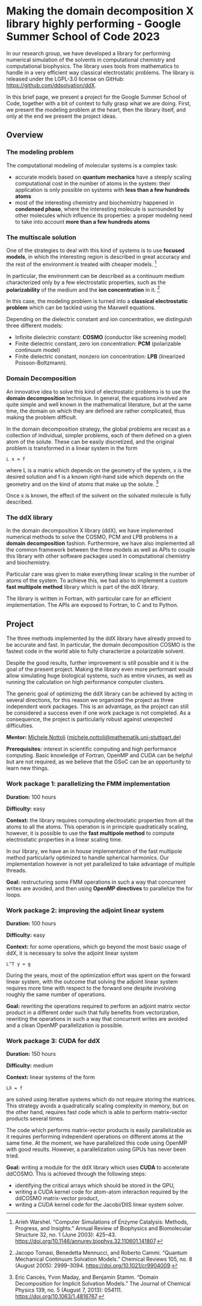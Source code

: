 # Making the domain decomposition X library highly performing - Google Summer School of Code 2023

In our research group, we have developed a library for performing
numerical simulation of the solvents in computational chemistry and
computational biophysics. The library uses tools from mathematics to
handle in a very efficient way classical electrostatic problems.
The library is released under the LGPL-3.0 license on GitHub:
https://github.com/ddsolvation/ddX.

In this brief page, we present a project for the Google Summer School
of Code, together with a bit of context to fully grasp what we are
doing. First, we present the modeling problem at the heart,
then the library itself, and only at the end we present the project
ideas.

## Overview

### The modeling problem

The computational modeling of molecular systems is a complex task:
  - accurate models based on **quantum mechanics** have a steeply
  scaling computational cost in the number of atoms in the system: their
  application is only possible on systems with **less than a few
  hundreds atoms**
  - most of the interesting chemistry and biochemistry happened in
  **condensed phase**, where the interesting molecule is surrounded by
  other molecules which influence its properties: a proper modeling
  need to take into account **more than a few hundreds atoms**

### The multiscale solution

One of the strategies to deal with this kind of systems is to use
**focused models**, in which the interesting region is described in great
accuracy and the rest of the environment is treated with cheaper
models. [^1]

In particular, the environment can be described as a continuum medium
characterized only by a few electrostatic properties, such as the
**polarizability** of the medium and the **ion concentration** in
it. [^2]

In this case, the modeling problem is turned into a **classical
electrostatic problem** which can be tackled using the Maxwell
equations.

Depending on the dielectric constant and ion concentration, we
distinguish three different models:
  - Infinite dielectric constant: **COSMO** (conductor like screening
  model)
  - Finite dielectric constant, zero ion concentration: **PCM**
  (polarizable continuum model)
  - Finite dielectric constant, nonzero ion concentration: **LPB**
  (linearized Poisson-Boltzmann).

### Domain Decomposition

An innovative idea to solve this kind of electrostatic problems is to
use the **domain decomposition** technique. In general, the equations
involved are quite simple and well known in the mathematical literature,
but at the same time, the domain on which they are defined are rather
complicated, thus making the problem difficult.

In the domain decomposition strategy, the global problems are recast as
a collection of individual, simpler problems, each of them defined on a
given atom of the solute. These can be easily discretized, and the
original problem is transformed in a linear system in the form

    L x = f

where L is a matrix which depends on the geometry of the system, x is
the desired solution and f is a known right-hand side which depends on
the geometry and on the kind of atoms that make up the solute. [^3]

Once x is known, the effect of the solvent on the solvated molecule is
fully described.

### The ddX library

In the domain decomposition X library (ddX), we have implemented
numerical methods to solve the COSMO, PCM and LPB problems in a
**domain decomposition** fashion. Furthermore, we have also implemented
all the common framework between the three models as well as APIs
to couple this library with other software packages used in
computational chemistry and biochemistry.

Particular care was given to make everything linear scaling in the
number of atoms of the system. To achieve this, we had also to
implement a custom **fast multipole method** library which is part
of the ddX library.

The library is written in Fortran, with particular care for an efficient
implementation. The APIs are exposed to Fortran, to C and to Python.

## Project

The three methods implemented by the ddX library have already proved
to be accurate and fast. In particular, the domain decomposition COSMO is
the fastest code in the world able to fully characterize a polarizable
solvent.

Despite the good results, further improvement is still possible and it
is the goal of the present project. Making the library even more
performant would allow simulating huge biological systems, such as
entire viruses, as well as running the calculation on high performance
computer clusters.

The generic goal of optimizing the ddX library can be achieved by acting
in several directions, for this reason we organized the project as three
independent work packages.
This is an advantage, as the project can still be considered a success
even if one work package is not completed. As a consequence, the project
is particularly robust against unexpected difficulties.

**Mentor:** [Michele Nottoli](https://github.com/mnottoli) (michele.nottoli@mathematik.uni-stuttgart.de)

**Prerequisites:** interest in scientific computing and high performance
computing. Basic knowledge of Fortran, OpenMP and CUDA can be helpful
but are not required, as we believe that the GSoC can be an opportunity
to learn new things.

### Work package 1: parallelizing the FMM implementation

**Duration:** 100 hours

**Difficulty:** easy

**Context:**
the library requires computing electrostatic properties from all the
atoms to all the atoms. This operation is in principle quadratically
scaling, however, it is possible to use the **fast multipole method**
to compute electrostatic properties in a linear scaling time.

In our library, we have an in house implementation of the fast multipole
method particularly optimized to handle spherical harmonics. Our
implementation however is not yet parallelized to take advantage of
multiple threads.

**Goal:** restructuring some FMM operations in such a way that
concurrent writes are avoided, and then using **OpenMP directives** to
parallelize the for loops.

### Work package 2: improving the adjoint linear system

**Duration:** 100 hours

**Difficulty:** easy

**Context:** for some operations, which go beyond the most basic usage
of ddX, it is necessary to solve the adjoint linear system

    L^T y = g

During the years, most of the optimization effort was spent on the
forward linear system, with the outcome that solving the adjoint
linear system requires more time with respect to the forward one despite
involving roughly the same number of operations.

**Goal:** rewriting the operations required to perform an adjoint matrix
vector product in a different order such that fully benefits from
vectorization, rewriting the operations in such a way that concurrent
writes are avoided and a clean OpenMP parallelization is possible.

### Work package 3: CUDA for ddX

**Duration:** 150 hours

**Difficulty:** medium

**Context:**
linear systems of the form

    LX = f

are solved using iterative systems which do not require storing the
matrices. This strategy avoids a quadratically scaling complexity in
memory, but on the other hand, requires fast code which is able to
perform matrix-vector products several times.

The code which performs matrix-vector products is easily parallelizable
as it requires performing independent operations on different atoms at
the same time. At the moment, we have parallelized this code using
OpenMP with good results. However, a parallelization using GPUs has
never been tried.

**Goal:** writing a module for the ddX library which uses **CUDA** to
accelerate ddCOSMO. This is achieved through the following steps:
  - identifying the critical arrays which should be stored in the GPU,
  - writing a CUDA kernel code for atom-atom interaction required by the
  ddCOSMO matrix-vector product,
  - writing a CUDA kernel code for the Jacobi/DIIS linear system solver.

[^1]: Arieh Warshel. “Computer Simulations of Enzyme Catalysis: Methods, Progress, and Insights.” Annual Review of Biophysics and Biomolecular Structure 32, no. 1 (June 2003): 425–43. https://doi.org/10.1146/annurev.biophys.32.110601.141807.

[^2]: Jacopo Tomasi, Benedetta Mennucci, and Roberto Cammi. “Quantum Mechanical Continuum Solvation Models.” Chemical Reviews 105, no. 8 (August 2005): 2999–3094. https://doi.org/10.1021/cr9904009.

[^3]: Eric Cancès, Yvon Maday, and Benjamin Stamm. “Domain Decomposition for Implicit Solvation Models.” The Journal of Chemical Physics 139, no. 5 (August 7, 2013): 054111. https://doi.org/10.1063/1.4816767.

